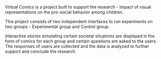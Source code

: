 Virtual Comics is a project built to support the research - Impact of visual representations on the pro-social behavior among children.

This project consists of two independent interfaces to run experiments on two groups - Experimental group and Control group.

Interactive stories simulating certain societal situations are displayed in the form of comics for each group and certain questions are asked to the users.
The responses of users are collected and the data is analyzed to further support and conclude the research.
